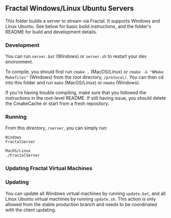 ## Fractal Windows/Linux Ubuntu Servers

This folder builds a server to stream via Fractal. It supports Windows and Linux Ubuntu. See below for basic build instructions, and the folder's README for build and development details.

### Development

You can run `server.bat` (Windows) or `server.sh` to restart your dev environment.

To compile, you should first run `cmake .` (MacOS/Linux) or `cmake -G "NMake Makefiles"` (Windows) from the root directory, `/protocol/`. You can then cd into this folder and run `make` (MacOS/Linux) or `nmake` (Windows).

If you're having trouble compiling, make sure that you followed the instructions in the root-level README. If still having issue, you should delete the CmakeCache or start from a fresh repository.

### Running

From this directory, `/server`, you can simply run:

```
Windows
FractalServer

MacOS/Linux
./FractalServer
```

### Updating Fractal Virtual Machines










### Updating

You can update all Windows virtual machines by running `update.bat`, and all Linux Ubuntu virtual machines by running `update.sh`. This action is only allowed from the stable production branch and needs to be coordinated with the client updating.

